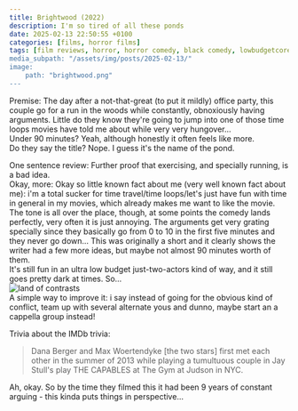 ```yaml
---
title: Brightwood (2022)
description: I'm so tired of all these ponds
date: 2025-02-13 22:50:55 +0100
categories: [films, horror films]
tags: [film reviews, horror, horror comedy, black comedy, lowbudgetcore, time shenanigans, middleofnowherecore, wrong place wrong face, ñam ñam qué rico, featuring the most obnoxious people on earth, they don't say the title]
media_subpath: "/assets/img/posts/2025-02-13/"
image:
    path: "brightwood.png"
---
```

<span class="reviewsection">Premise:</span> The day after a not-that-great (to put it mildly) office party, this couple go for a run in the woods while constantly, obnoxiously having arguments. Little do they know they're going to jump into one of those time loops movies have told me about while very very hungover...<br/>
<span class="reviewsection">Under 90 minutes?</span> Yeah, although honestly it often feels like more.<br/>
<span class="reviewsection">Do they say the title?</span> Nope. I guess it's the name of the pond.

<span class="reviewsection">One sentence review:</span> Further proof that exercising, and specially running, is a bad idea.<br/>
<span class="reviewsection">Okay, more:</span> Okay so little known fact about me (very well known fact about me): i'm a total sucker for time travel/time loops/let's just have fun with time in general in my movies, which already makes me want to like the movie. The tone is all over the place, though, at some points the comedy lands perfectly, very often it is just annoying. The arguments get very grating specially since they basically go from 0 to 10 in the first five minutes and they never go down... This was originally a short and it clearly shows the writer had a few more ideas, but maybe not almost 90 minutes worth of them.<br/>
It's still fun in an ultra low budget just-two-actors kind of way, and it still goes pretty dark at times. So...<br/>
![land of contrasts](contrasts.png)<br/>
<span class="reviewsection">A simple way to improve it:</span> i say instead of going for the obvious kind of conflict, team up with several alternate yous and dunno, maybe start an a cappella group instead!

<span class="reviewsection">Trivia about the IMDb trivia:</span>
> Dana Berger and Max Woertendyke [the two stars] first met each other in the summer of 2013 while playing a tumultuous couple in Jay Stull's play THE CAPABLES at The Gym at Judson in NYC.

Ah, okay. So by the time they filmed this it had been 9 years of constant arguing - this kinda puts things in perspective...